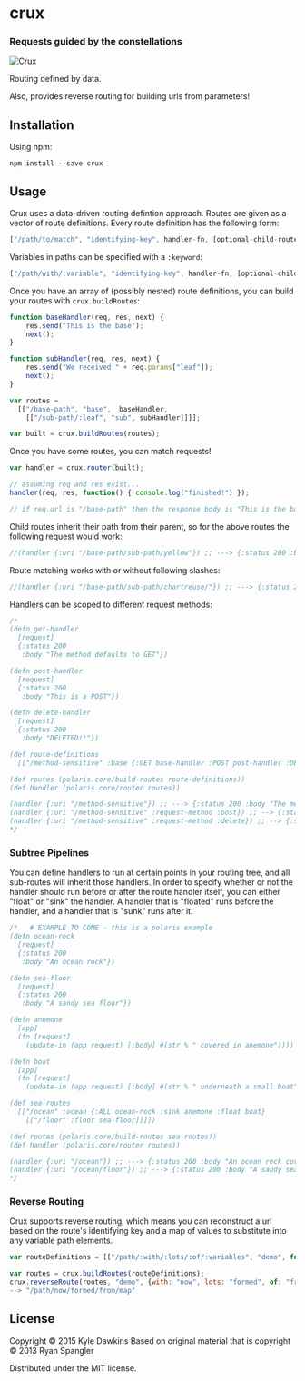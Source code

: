 # crux

### Requests guided by the constellations

![Crux](http://www.teara.govt.nz/files/hero-7484-new.jpg)

Routing defined by data.

Also, provides reverse routing for building urls from parameters!

## Installation

Using npm:

    npm install --save crux

## Usage

Crux uses a data-driven routing defintion approach.  Routes are given as a
vector of route definitions.  Every route definition has the following form:

```javascript
["/path/to/match", "identifying-key", handler-fn, [optional-child-routes]]
```

Variables in paths can be specified with a `:keyword`:

```javascript
["/path/with/:variable", "identifying-key", handler-fn, [optional-child-routes]]

```

Once you have an array of (possibly nested) route definitions, you can
build your routes with `crux.buildRoutes`:

```javascript
function baseHandler(req, res, next) {
    res.send("This is the base");
    next();
}

function subHandler(req, res, next) {
    res.send("We received " + req.params["leaf"]);
    next();
}

var routes = 
  [["/base-path", "base",  baseHandler,
    [["/sub-path/:leaf", "sub", subHandler]]]];

var built = crux.buildRoutes(routes);
```

Once you have some routes, you can match requests!

```javascript
var handler = crux.router(built);

// assuming req and res exist...
handler(req, res, function() { console.log("finished!") });

// if req.url is "/base-path" then the response body is "This is the base"
```

Child routes inherit their path from their parent, so for the above routes the
following request would work:

```javascript
//(handler {:uri "/base-path/sub-path/yellow"}) ;; ---> {:status 200 :body "We received yellow"}
```

Route matching works with or without following slashes:

```javascript
//(handler {:uri "/base-path/sub-path/chartreuse/"}) ;; ---> {:status 200 :body "We received chartreuse"}
```

Handlers can be scoped to different request methods:

```javascript
/*
(defn get-handler
  [request]
  {:status 200
   :body "The method defaults to GET"})

(defn post-handler
  [request]
  {:status 200
   :body "This is a POST"})

(defn delete-handler
  [request]
  {:status 200
   :body "DELETED!!"})

(def route-definitions
  [["/method-sensitive" :base {:GET base-handler :POST post-handler :DELETE delete-handler}]])

(def routes (polaris.core/build-routes route-definitions))
(def handler (polaris.core/router routes))

(handler {:uri "/method-sensitive"}) ;; ---> {:status 200 :body "The method defaults to GET"}
(handler {:uri "/method-sensitive" :request-method :post}) ;; --> {:status 200 :body "This is a POST"}
(handler {:uri "/method-sensitive" :request-method :delete}) ;; --> {:status 200 :body "DELETED!!"}
*/
```

### Subtree Pipelines

You can define handlers to run at certain points in your routing tree, and all sub-routes will inherit those
handlers.  In order to specify whether or not the handler should run before or after the route handler itself,
you can either "float" or "sink" the handler.  A handler that is "floated" runs before the handler, and
a handler that is "sunk" runs after it.

```javascript
/*   # EXAMPLE TO COME - this is a polaris example
(defn ocean-rock
  [request]
  {:status 200
   :body "An ocean rock"})

(defn sea-floor
  [request]
  {:status 200
   :body "A sandy sea floor"})

(defn anemone
  [app]
  (fn [request]
    (update-in (app request) [:body] #(str % " covered in anemone"))))

(defn boat
  [app]
  (fn [request]
    (update-in (app request) [:body] #(str % " underneath a small boat"))))

(def sea-routes
  [["/ocean" :ocean {:ALL ocean-rock :sink anemone :float boat}
    [["/floor" :floor sea-floor]]]])

(def routes (polaris.core/build-routes sea-routes))
(def handler (polaris.core/router routes))

(handler {:uri "/ocean"}) ;; ---> {:status 200 :body "An ocean rock covered in anemone underneath a small boat"}
(handler {:uri "/ocean/floor"}) ;; ---> {:status 200 :body "A sandy sea floor covered in anemone underneath a small boat"}
*/
```

### Reverse Routing

Crux supports reverse routing, which means you can reconstruct a url based on
the route's identifying key and a map of values to substitute into any variable
path elements.

```javascript
var routeDefinitions = [["/path/:with/:lots/:of/:variables", "demo", function(){}]];

var routes = crux.buildRoutes(routeDefinitions);
crux.reverseRoute(routes, "demo", {with: "now", lots: "formed", of: "from", variables: "map"});
--> "/path/now/formed/from/map"
```

## License

Copyright © 2015 Kyle Dawkins
Based on original material that is copyright © 2013 Ryan Spangler

Distributed under the MIT license.